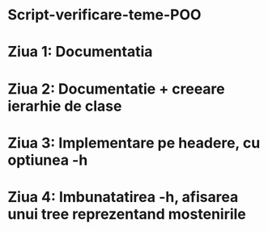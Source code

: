 # Script-verificare-teme-POO

# Ziua 1: Documentatia

# Ziua 2: Documentatie + creeare ierarhie de clase

# Ziua 3: Implementare pe headere, cu optiunea -h

# Ziua 4: Imbunatatirea -h, afisarea unui tree reprezentand mostenirile